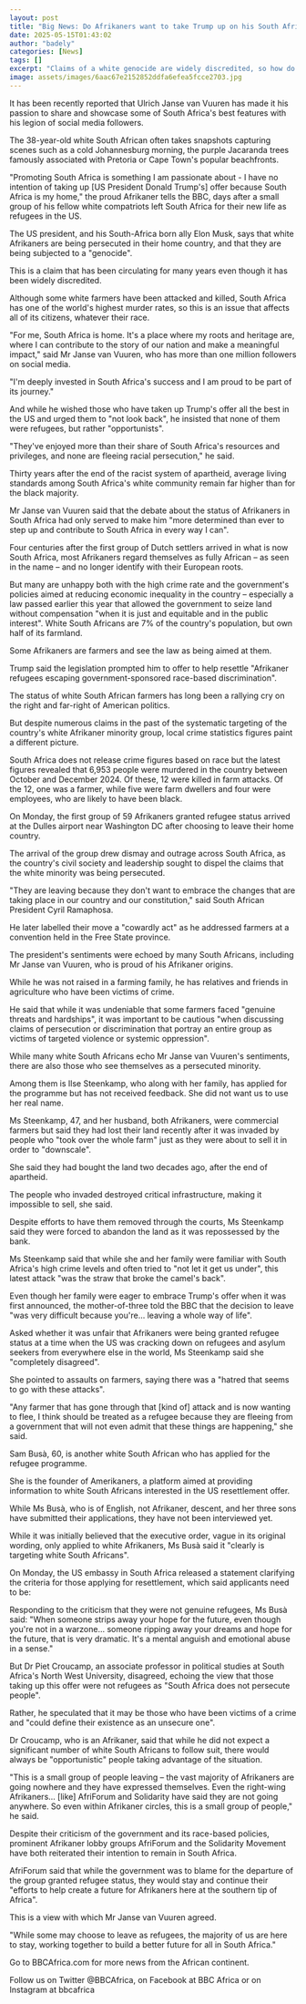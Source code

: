 ```yaml
---
layout: post
title: "Big News: Do Afrikaners want to take Trump up on his South African refugee offer?"
date: 2025-05-15T01:43:02
author: "badely"
categories: [News]
tags: []
excerpt: "Claims of a white genocide are widely discredited, so how do Afrikaners feel about Trump's claims – and offer of refugee status?"
image: assets/images/6aac67e2152852ddfa6efea5fcce2703.jpg
---
```


It has been recently reported that Ulrich Janse van Vuuren has made it his passion to share and showcase some of South Africa's best features with his legion of social media followers.

The 38-year-old white South African often takes snapshots capturing scenes such as a cold Johannesburg morning, the purple Jacaranda trees famously associated with Pretoria or Cape Town's popular beachfronts.

"Promoting South Africa is something I am passionate about - I have no intention of taking up [US President Donald Trump's] offer because South Africa is my home," the proud Afrikaner tells the BBC, days after a small group of his fellow white compatriots left South Africa for their new life as refugees in the US.

The US president, and his South-Africa born ally Elon Musk, says that white Afrikaners are being persecuted in their home country, and that they are being subjected to a "genocide".

This is a claim that has been circulating for many years even though it has been widely discredited.

Although some white farmers have been attacked and killed, South Africa has one of the world's highest murder rates, so this is an issue that affects all of its citizens, whatever their race.

"For me, South Africa is home. It's a place where my roots and heritage are, where I can contribute to the story of our nation and make a meaningful impact," said Mr Janse van Vuuren, who has more than one million followers on social media.

"I'm deeply invested in South Africa's success and I am proud to be part of its journey."

And while he wished those who have taken up Trump's offer all the best in the US and urged them to "not look back", he insisted that none of them were refugees, but rather "opportunists".

"They've enjoyed more than their share of South Africa's resources and privileges, and none are fleeing racial persecution," he said.

Thirty years after the end of the racist system of apartheid, average living standards among South Africa's white community remain far higher than for the black majority.

Mr Janse van Vuuren said that the debate about the status of Afrikaners in South Africa had only served to make him "more determined than ever to step up and contribute to South Africa in every way I can".

Four centuries after the first group of Dutch settlers arrived in what is now South Africa, most Afrikaners regard themselves as fully African – as seen in the name – and no longer identify with their European roots.

But many are unhappy both with the high crime rate and the government's policies aimed at reducing economic inequality in the country – especially a law passed earlier this year that allowed the government to seize land without compensation "when it is just and equitable and in the public interest". White South Africans are 7% of the country's population, but own half of its farmland. 

Some Afrikaners are farmers and see the law as being aimed at them. 

Trump said the legislation prompted him to offer to help resettle "Afrikaner refugees escaping government-sponsored race-based discrimination".

The status of white South African farmers has long been a rallying cry on the right and far-right of American politics.

But despite numerous claims in the past of the systematic targeting of the country's white Afrikaner minority group, local crime statistics figures paint a different picture.

South Africa does not release crime figures based on race but the latest figures revealed that 6,953 people were murdered in the country between October and December 2024. Of these, 12 were killed in farm attacks. Of the 12, one was a farmer, while five were farm dwellers and four were employees, who are likely to have been black.

On Monday, the first group of 59 Afrikaners granted refugee status arrived at the Dulles airport near Washington DC after choosing to leave their home country.

The arrival of the group drew dismay and outrage across South Africa, as the country's civil society and leadership sought to dispel the claims that the white minority was being persecuted.

"They are leaving because they don't want to embrace the changes that are taking place in our country and our constitution," said South African President Cyril Ramaphosa.

He later labelled their move a "cowardly act" as he addressed farmers at a convention held in the Free State province.

The president's sentiments were echoed by many South Africans, including Mr Janse van Vuuren, who is proud of his Afrikaner origins.

While he was not raised in a farming family, he has relatives and friends in agriculture who have been victims of crime.

He said that while it was undeniable that some farmers faced "genuine threats and hardships", it was important to be cautious "when discussing claims of persecution or discrimination that portray an entire group as victims of targeted violence or systemic oppression". 

While many white South Africans echo Mr Janse van Vuuren's sentiments, there are also those who see themselves as a persecuted minority.

Among them is Ilse Steenkamp, who along with her family, has applied for the programme but has not received feedback. She did not want us to use her real name.

Ms Steenkamp, 47, and her husband, both Afrikaners, were commercial farmers but said they had lost their land recently after it was invaded by people who "took over the whole farm" just as they were about to sell it in order to "downscale".

She said they had bought the land two decades ago, after the end of apartheid.

The people who invaded destroyed critical infrastructure, making it impossible to sell, she said. 

Despite efforts to have them removed through the courts, Ms Steenkamp said they were forced to abandon the land as it was repossessed by the bank.

Ms Steenkamp said that while she and her family were familiar with South Africa's high crime levels and often tried to "not let it get us under", this latest attack "was the straw that broke the camel's back".

Even though her family were eager to embrace Trump's offer when it was first announced, the mother-of-three told the BBC that the decision to leave "was very difficult because you're... leaving a whole way of life".

Asked whether it was unfair that Afrikaners were being granted refugee status at a time when the US was cracking down on refugees and asylum seekers from everywhere else in the world, Ms Steenkamp said she "completely disagreed". 

She pointed to assaults on farmers, saying there was a "hatred that seems to go with these attacks".

"Any farmer that has gone through that [kind of] attack and is now wanting to flee, I think should be treated as a refugee because they are fleeing from a government that will not even admit that these things are happening," she said.

Sam Busà, 60, is another white South African who has applied for the refugee programme.

She is the founder of Amerikaners, a platform aimed at providing information to white South Africans interested in the US resettlement offer.

While Ms Busà, who is of English, not Afrikaner, descent, and her three sons have submitted their applications, they have not been interviewed yet. 

While it was initially believed that the executive order, vague in its original wording, only applied to white Afrikaners, Ms Busà said it "clearly is targeting white South Africans".

On Monday, the US embassy in South Africa released a statement clarifying the criteria for those applying for resettlement, which said applicants need to be:

Responding to the criticism that they were not genuine refugees, Ms Busà said: "When someone strips away your hope for the future, even though you're not in a warzone... someone ripping away your dreams and hope for the future, that is very dramatic. It's a mental anguish and emotional abuse in a sense."

But Dr Piet Croucamp, an associate professor in political studies at South Africa's North West University, disagreed, echoing the view that those taking up this offer were not refugees as "South Africa does not persecute people".

Rather, he speculated that it may be those who have been victims of a crime and "could define their existence as an unsecure one".

Dr Croucamp, who is an Afrikaner, said that while he did not expect a significant number of white South Africans to follow suit, there would always be "opportunistic" people taking advantage of the situation.

"This is a small group of people leaving – the vast majority of Afrikaners are going nowhere and they have expressed themselves. Even the right-wing Afrikaners… [like] AfriForum and Solidarity have said they are not going anywhere. So even within Afrikaner circles, this is a small group of people," he said.

Despite their criticism of the government and its race-based policies, prominent Afrikaner lobby groups AfriForum and the Solidarity Movement have both reiterated their intention to remain in South Africa.

AfriForum said that while the government was to blame for the departure of the group granted refugee status, they would stay and continue their "efforts to help create a future for Afrikaners here at the southern tip of Africa".

This is a view with which Mr Janse van Vuuren agreed.

"While some may choose to leave as refugees, the majority of us are here to stay, working together to build a better future for all in South Africa." 

Go to BBCAfrica.com for more news from the African continent.

Follow us on Twitter @BBCAfrica, on Facebook at BBC Africa or on Instagram at bbcafrica

